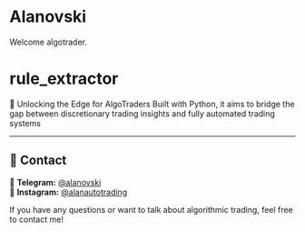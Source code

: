 # Alanovski
Welcome algotrader.

# rule_extractor
🚀 Unlocking the Edge for AlgoTraders
Built with Python, it aims to bridge the gap between discretionary trading insights and fully automated trading systems

---

## 📌 Contact

📩 **Telegram:** [@alanovski](https://t.me/alanovski)  
📸 **Instagram:** [@alanautotrading](https://www.instagram.com/alan_autotrading)  

If you have any questions or want to talk about algorithmic trading, feel free to contact me!
